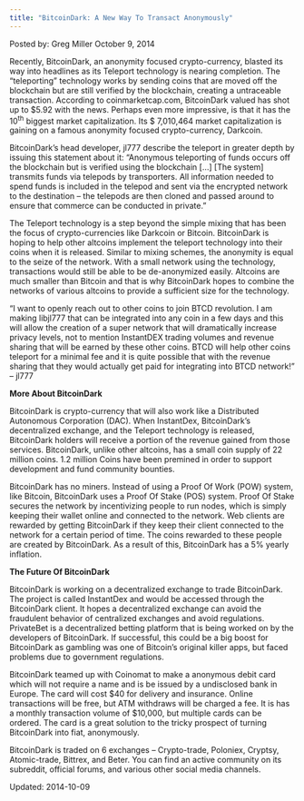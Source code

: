 ```yaml
---
title: "BitcoinDark: A New Way To Transact Anonymously"
---
```



Posted by: Greg Miller
<span>October 9, 2014</span>
    

<p>Recently, BitcoinDark, an anonymity focused crypto-currency, blasted its way into headlines as its Teleport technology is nearing completion. The “teleporting” technology works by sending coins that are moved off the blockchain but are still verified by the blockchain, creating a untraceable transaction. According to coinmarketcap.com, BitcoinDark valued has shot up to $5.92 with the news. Perhaps even more impressive, is that it has the 10<sup>th</sup> biggest market capitalization. Its $ 7,010,464 market capitalization is gaining on a famous anonymity focused crypto-currency, Darkcoin.</p>
<p>BitcoinDark&#8217;s head developer, jl777 describe the teleport in greater depth by issuing this statement about it: &#8220;Anonymous teleporting of funds occurs off the blockchain but is verified using the blockchain [&#8230;] [The system] transmits funds via telepods by transporters. All information needed to spend funds is included in the telepod and sent via the encrypted network to the destination – the telepods are then cloned and passed around to ensure that commerce can be conducted in private.&#8221;</p>
<p>The Teleport technology is a step beyond the simple mixing that has been the focus of crypto-currencies like Darkcoin or Bitcoin. BitcoinDark is hoping to help other altcoins implement the teleport technology into their coins when it is released. Similar to mixing schemes, the anonymity is equal to the seize of the network. With a small network using the technology, transactions would still be able to be de-anonymized easily. Altcoins are much smaller than Bitcoin and that is why BitcoinDark hopes to combine the networks of various altcoins to provide a sufficient size for the technology.</p>
<p>“I want to openly reach out to other coins to join BTCD revolution. I am making libjl777 that can be integrated into any coin in a few days and this will allow the creation of a super network that will dramatically increase privacy levels, not to mention InstantDEX trading volumes and revenue sharing that will be earned by these other coins. BTCD will help other coins teleport for a minimal fee and it is quite possible that with the revenue sharing that they would actually get paid for integrating into BTCD network!” &#8211; jl777</p>
<p><strong>More About BitcoinDark</strong></p>
<p>BitcoinDark is crypto-currency that will also work like a Distributed Autonomous Corporation (DAC). When InstantDex, BitcoinDark&#8217;s decentralized exchange, and the Teleport technology is released, BitcoinDark holders will receive a portion of the revenue gained from those services. BitcoinDark, unlike other altcoins, has a small coin supply of 22 million coins. 1.2 million Coins have been premined in order to support development and fund community bounties.</p>
<p>BitcoinDark has no miners. Instead of using a Proof Of Work (POW) system, like Bitcoin, BitcoinDark uses a Proof Of Stake (POS) system. Proof Of Stake secures the network by incentivizing people to run nodes, which is simply keeping their wallet online and connected to the network. Web clients are rewarded by getting BitcoinDark if they keep their client connected to the network for a certain period of time. The coins rewarded to these people are created by BitcoinDark. As a result of this, BitcoinDark has a 5% yearly inflation.</p>
<p><strong>The Future Of BitcoinDark</strong></p>
<p>BitcoinDark is working on a decentralized exchange to trade BitcoinDark. The project is called InstantDex and would be accessed through the BitcoinDark client. It hopes a decentralized exchange can avoid the fraudulent behavior of centralized exchanges and avoid regulations. PrivateBet is a decentralized betting platform that is being worked on by the developers of BitcoinDark. If successful, this could be a big boost for BitcoinDark as gambling was one of Bitcoin&#8217;s original killer apps, but faced problems due to government regulations.</p>
<p>BitcoinDark teamed up with Coinomat to make a anonymous debit card which will not require a name and is be issued by a undisclosed bank in Europe. The card will cost $40 for delivery and insurance. Online transactions will be free, but ATM withdraws will be charged a fee. It is has a monthly transaction volume of $10,000, but multiple cards can be ordered. The card is a great solution to the tricky prospect of turning BitcoinDark into fiat, anonymously.</p>
<p>BitcoinDark is traded on 6 exchanges – Crypto-trade, Poloniex, Cryptsy, Atomic-trade, Bittrex, and Beter. You can find an active community on its subreddit, official forums, and various other social media channels.</p>

Updated: 2014-10-09
    
